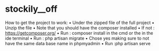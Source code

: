 # stockily__off
How to get the project to work:
•    Under the zipped file of the full project 
•    Unzip the file
•    Note that you should have the composer installed 
•    If not : https://getcomposer.org/ 
•    Run : composer install  in the cmd or the in the ide terminal 
•    Run : php artisan migrate
•    Chose yes making sure to not have the same data base name in phpmyadmin
•    Run :php artisan serve
